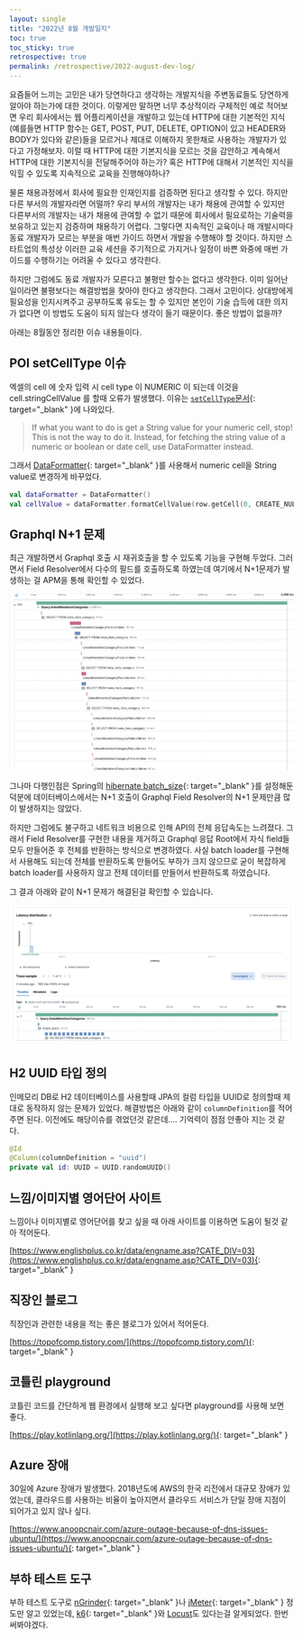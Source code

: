 ```yaml
---
layout: single
title: "2022년 8월 개발일지"
toc: true
toc_sticky: true
retrospective: true
permalink: /retrospective/2022-august-dev-log/
---
```


요즘들어 느끼는 고민은 내가 당연하다고 생각하는 개발지식을 주변동료들도 당연하게 알아야 하는가에 대한 것이다. 이렇게만 말하면 너무 추상적이라 구체적인 예로 적어보면 우리 회사에서는 웹 어플리케이션을 개발하고 있는데 HTTP에 대한 기본적인 지식(예를들면 HTTP 함수는 GET, POST, PUT, DELETE, OPTION이 있고 HEADER와 BODY가 있다와 같은)들을 모르거나 제대로 이해하지 못한채로 사용하는 개발자가 있다고 가정해보자. 이럴 때 HTTP에 대한 기본지식을 모르는 것을 감안하고 계속해서 HTTP에 대한 기본지식을 전달해주어야 하는가? 혹은 HTTP에 대해서 기본적인 지식을 익힐 수 있도록 지속적으로 교육을 진행해야하나?

물론 채용과정에서 회사에 필요한 인재인지를 검증하면 된다고 생각할 수 있다. 하지만 다른 부서의 개발자라면 어떨까? 우리 부서의 개발자는 내가 채용에 관여할 수 있지만 다른부서의 개발자는 내가 채용에 관여할 수 없기 때문에 회사에서 필요로하는 기술력을 보유하고 있는지 검증하며 채용하기 어렵다. 그렇다면 지속적인 교육이나 매 개발시마다 동료 개발자가 모르는 부분을 매번 가이드 하면서 개발을 수행해야 할 것이다. 하지만 스타트업의 특성상 이러한 교육 세션을 주기적으로 가지거나 일정이 바쁜 와중에 매번 가이드를 수행하기는 어려울 수 있다고 생각한다.

하지만 그럼에도 동료 개발자가 모른다고 불평만 할수는 없다고 생각한다. 이미 일어난 일이라면 불평보다는 해결방법을 찾아야 한다고 생각한다. 그래서 고민이다. 상대방에게 필요성을 인지시켜주고 공부하도록 유도는 할 수 있지만 본인이 기술 습득에 대한 의지가 없다면 이 방법도 도움이 되지 않는다 생각이 들기 때문이다. 좋은 방법이 없을까?

아래는 8월동안 정리한 이슈 내용들이다.

## POI setCellType 이슈

엑셀의 cell 에 숫자 입력 시 cell type 이 NUMERIC 이 되는데 이것을 cell.stringCellValue 를 할때 오류가 발생했다. 이유는 [`setCellType`문서](https://poi.apache.org/apidocs/dev/org/apache/poi/ss/usermodel/Cell.html#setCellType-org.apache.poi.ss.usermodel.CellType-){: target="\_blank" }에 나와있다.

> If what you want to do is get a String value for your numeric cell, stop! This is not the way to do it. Instead, for fetching the string value of a numeric or boolean or date cell, use DataFormatter instead.

그래서 [DataFormatter](https://poi.apache.org/apidocs/dev/org/apache/poi/ss/usermodel/DataFormatter.html){: target="\_blank" }를 사용해서 numeric cell을 String value로 변경하게 바꾸었다.

```kotlin
val dataFormatter = DataFormatter()
val cellValue = dataFormatter.formatCellValue(row.getCell(0, CREATE_NULL_AS_BLANK)).trim()
```

## Graphql N+1 문제

최근 개발하면서 Graphql 호출 시 재귀호출을 할 수 있도록 기능을 구현해 두었다. 그러면서 Field Resolver에서 다수의 필드를 호출하도록 하였는데 여기에서 N+1문제가 발생하는 걸 APM을 통해 확인할 수 있었다.

![N+1 problem](/assets/images/retrospective/graphql-n+1-problem.png)

그나마 다행인점은 Spring의 [hibernate batch_size](https://docs.jboss.org/hibernate/orm/4.0/devguide/en-US/html/ch04.html){: target="\_blank" }를 설정해둔 덕분에 데이터베이스에서는 N+1 호출이 Graphql Field Resolver의 N+1 문제만큼 많이 발생하지는 않았다.

하지만 그럼에도 불구하고 네트워크 비용으로 인해 API의 전체 응답속도는 느려졌다. 그래서 Field Resolver를 구현한 내용을 제거하고 Graphql 응답 Root에서 자식 field들 모두 만들어준 후 전체를 반환하는 방식으로 변경하였다. 사실 batch loader를 구현해서 사용해도 되는데 전체를 반환하도록 만들어도 부하가 크지 않으므로 굳이 복잡하게 batch loader를 사용하지 않고 전체 데이터를 만들어서 반환하도록 하였습니다.

그 결과 아래와 같이 N+1 문제가 해결된걸 확인할 수 있습니다.

![N+1 problem resolve](/assets/images/retrospective/graphql-n+1-problem-resolve.png)

## H2 UUID 타입 정의

인메모리 DB로 H2 데이터베이스를 사용할때 JPA의 컬럼 타입을 UUID로 정의할때 제대로 동작하지 않는 문제가 있었다. 해결방법은 아래와 같이 `columnDefinition`를 적어주면 된다. 이전에도 해당이슈를 겪었던것 같은데.... 기억력이 점점 안좋아 지는 것 같다.

```kotlin
@Id
@Column(columnDefinition = "uuid")
private val id: UUID = UUID.randomUUID()
```

## 느낌/이미지별 영어단어 사이트

느낌이나 이미지별로 영어단어를 찾고 싶을 때 아래 사이트를 이용하면 도움이 될것 같아 적어둔다.

[https://www.englishplus.co.kr/data/engname.asp?CATE_DIV=03](https://www.englishplus.co.kr/data/engname.asp?CATE_DIV=03){: target="\_blank" }

## 직장인 블로그

직장인과 관련한 내용을 적는 좋은 블로그가 있어서 적어둔다.

[https://topofcomp.tistory.com/](https://topofcomp.tistory.com/){: target="\_blank" }

## 코틀린 playground

코틀린 코드를 간단하게 웹 환경에서 실행해 보고 싶다면 playground를 사용해 보면 좋다.

[https://play.kotlinlang.org/](https://play.kotlinlang.org/){: target="\_blank" }

## Azure 장애

30일에 Azure 장애가 발생했다. 2018년도에 AWS의 한국 리전에서 대규모 장애가 있었는데, 클라우드를 사용하는 비율이 높아지면서 클라우드 서비스가 단일 장애 지점이 되어가고 있지 않나 싶다.

[https://www.anoopcnair.com/azure-outage-because-of-dns-issues-ubuntu/](https://www.anoopcnair.com/azure-outage-because-of-dns-issues-ubuntu/){: target="\_blank" }

## 부하 테스트 도구

부하 테스트 도구로 [nGrinder](https://naver.github.io/ngrinder/){: target="\_blank" }나 [jMeter](https://jmeter.apache.org/){: target="\_blank" } 정도만 알고 있었는데, [k6](https://k6.io/){: target="\_blank" }와 [Locust](https://locust.io/)도 있다는걸 알게되었다. 한번 써봐야겠다.
